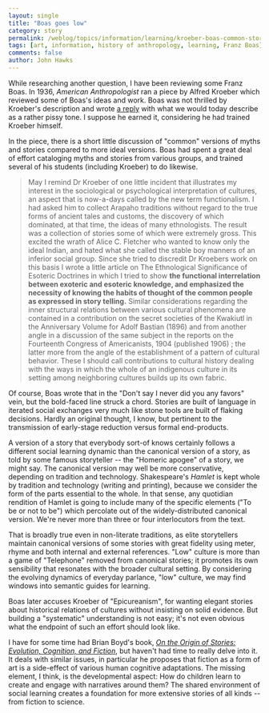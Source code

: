 ```yaml
---
layout: single 
title: "Boas goes low" 
category: story
permalink: /weblog/topics/information/learning/kroeber-boas-common-stories-2011.html
tags: [art, information, history of anthropology, learning, Franz Boas] 
comments: false 
author: John Hawks 
---
```



While researching another question, I have been reviewing some Franz Boas. In 1936, <i>American Anthropologist</i> ran a piece by Alfred Kroeber which reviewed some of Boas's ideas and work. Boas was not thrilled by Kroeber's description and wrote <a href="http://dx.doi.org/10.1525/aa.1936.38.1.02a00280">a reply</a> with what we would today describe as a rather pissy tone. I suppose he earned it, considering he had trained Kroeber himself. 

In the piece, there is a short little discussion of "common" versions of myths and stories compared to more ideal versions. Boas had spent a great deal of effort cataloging myths and stories from various groups, and trained several of his students (including Kroeber) to do likewise. 

<blockquote>May I remind Dr Kroeber of one little incident that illustrates my interest in the sociological or psychological interpretation of cultures, an aspect that is now-a-days called by the new term functionalism. I had asked him to collect Arapaho traditions without regard to the true forms of ancient tales and customs, the discovery of which dominated, at that time, the ideas of many ethnologists. The result was a collection of stories some of which were extremely gross. This excited the wrath of Alice C. Fletcher who wanted to know only the ideal Indian, and hated what she called the stable boy manners of an inferior social group. Since she tried to discredit Dr Kroebers work on this basis I wrote a little article on The Ethnological Significance of Esoteric Doctrines in which I tried to show <b>the functional interrelation between exoteric and esoteric knowledge, and emphasized the necessity of knowing the habits of thought of the common people as expressed in story telling.</b> Similar considerations regarding the inner structural relations between various cultural phenomena are contained in a contribution on the secret societies of the Kwakiutl in the Anniversary Volume for Adolf Bastian (1896) and from another angle in a discussion of the same subject in the reports on the Fourteenth Congress of Americanists, 1904 (published 1906) ; the latter more from the angle of the establishment of a pattern of cultural behavior. These I should call contributions to cultural history dealing with the ways in which the whole of an indigenous culture in its setting among neighboring cultures builds up its own fabric.</blockquote>

Of course, Boas wrote that in the "Don't say I never did you any favors" vein, but the bold-faced line struck a chord. Stories are built of language in iterated social exchanges very much like stone tools are built of flaking decisions. Hardly an original thought, I know, but pertinent to the transmission of early-stage reduction versus formal end-products. 

A version of a story that everybody sort-of knows certainly follows a different social learning dynamic than the canonical version of a story, as told by some famous storyteller -- the "Homeric apogee" of a story, we might say. The canonical version may well be more conservative, depending on tradition and technology. Shakespeare's <i>Hamlet</i> is kept whole by tradition and technology (writing and printing), because we consider the form of the parts essential to the whole. In that sense, any quotidian rendition of Hamlet is going to include many of the specific elements ("To be or not to be") which percolate out of the widely-distributed canonical version. We're never more than three or four interlocutors from the text. 

That is broadly true even in non-literate traditions, as elite storytellers maintain canonical versions of some stories with great fidelity using meter, rhyme and both internal and external references. "Low" culture is more than a game of "Telephone" removed from canonical stories; it promotes its own sensibility that resonates with the broader cultural setting. By considering the evolving dynamics of everyday parlance, "low" culture, we may find windows into semantic guides for learning. 

Boas later accuses Kroeber of "Epicureanism", for wanting elegant stories about historical relations of cultures without insisting on solid evidence. But building a "systematic" understanding is not easy; it's not even obvious what the endpoint of such an effort should look like. 

I have for some time had Brian Boyd's book, <a href="http://www.amazon.com/gp/product/0674057112?ie=UTF8&tag=johnhawksanth-20&linkCode=as2&camp=1789&creative=390957&creativeASIN=0674057112"><i>On the Origin of Stories: Evolution, Cognition, and Fiction</i></a>, but haven't had time to really delve into it. It deals with similar issues, in particular he proposes that fiction as a form of art is a side-effect of various human cognitive adaptations. The missing element, I think, is the developmental aspect: How do children learn to create and engage with narratives around them? The shared environment of social learning creates a foundation for more extensive stories of all kinds -- from fiction to science. 



